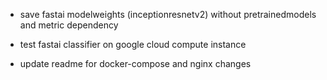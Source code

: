 - save fastai modelweights (inceptionresnetv2) without pretrainedmodels and metric dependency

- test fastai classifier on google cloud compute instance

- update readme for docker-compose and nginx changes